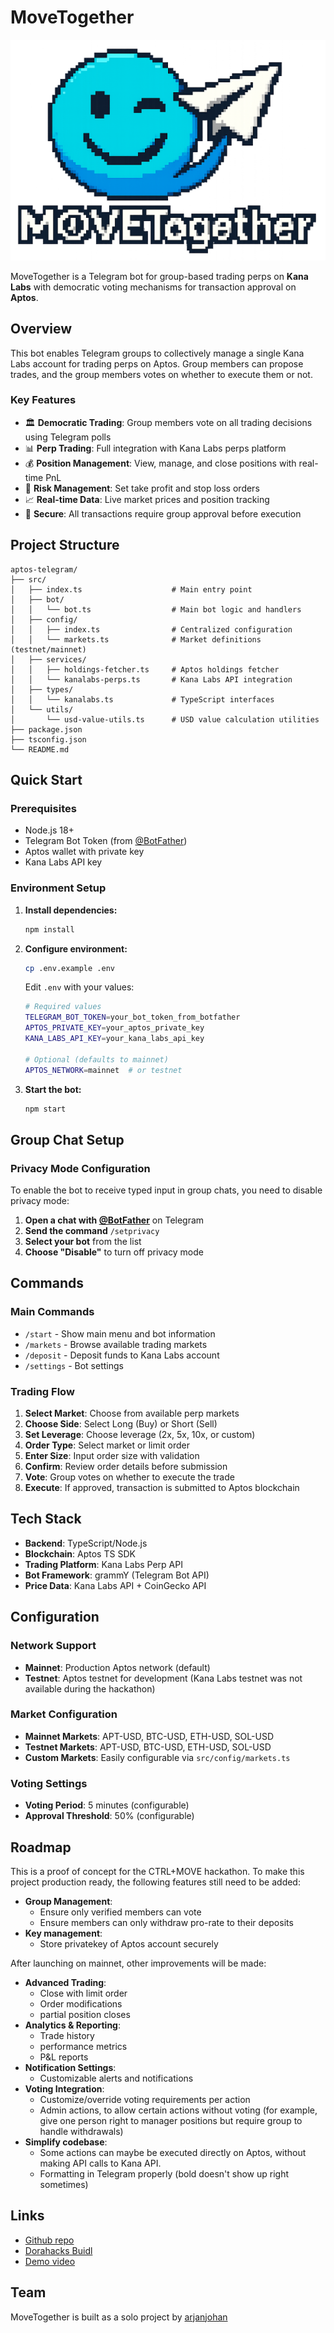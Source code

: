 # MoveTogether

![logo](public/logo_small.png)

MoveTogether is a Telegram bot for group-based trading perps on **Kana Labs** with democratic voting mechanisms for transaction approval on **Aptos**.

## Overview

This bot enables Telegram groups to collectively manage a single Kana Labs account for trading perps on Aptos. Group members can propose trades, and the group members votes on whether to execute them or not.

### Key Features

- 🏛️ **Democratic Trading**: Group members vote on all trading decisions using Telegram polls
- 📊 **Perp Trading**: Full integration with Kana Labs perps platform
- 💰 **Position Management**: View, manage, and close positions with real-time PnL
- 🎯 **Risk Management**: Set take profit and stop loss orders
- 📈 **Real-time Data**: Live market prices and position tracking
- 🔐 **Secure**: All transactions require group approval before execution

## Project Structure

```
aptos-telegram/
├── src/
│   ├── index.ts                    # Main entry point
│   ├── bot/
│   │   └── bot.ts                  # Main bot logic and handlers
│   ├── config/
│   │   ├── index.ts                # Centralized configuration
│   │   └── markets.ts              # Market definitions (testnet/mainnet)
│   ├── services/
│   │   ├── holdings-fetcher.ts     # Aptos holdings fetcher
│   │   └── kanalabs-perps.ts       # Kana Labs API integration
│   ├── types/
│   │   └── kanalabs.ts             # TypeScript interfaces
│   └── utils/
│       └── usd-value-utils.ts      # USD value calculation utilities
├── package.json
├── tsconfig.json
└── README.md
```

## Quick Start

### Prerequisites
- Node.js 18+
- Telegram Bot Token (from [@BotFather](https://t.me/botfather))
- Aptos wallet with private key
- Kana Labs API key

### Environment Setup

1. **Install dependencies:**
   ```bash
   npm install
   ```

2. **Configure environment:**
   ```bash
   cp .env.example .env
   ```

   Edit `.env` with your values:
   ```bash
   # Required values
   TELEGRAM_BOT_TOKEN=your_bot_token_from_botfather
   APTOS_PRIVATE_KEY=your_aptos_private_key
   KANA_LABS_API_KEY=your_kana_labs_api_key

   # Optional (defaults to mainnet)
   APTOS_NETWORK=mainnet  # or testnet
   ```

3. **Start the bot:**
   ```bash
   npm start
   ```

## Group Chat Setup

### **Privacy Mode Configuration**

To enable the bot to receive typed input in group chats, you need to disable privacy mode:

1. **Open a chat with [@BotFather](https://t.me/BotFather)** on Telegram
2. **Send the command** `/setprivacy`
3. **Select your bot** from the list
4. **Choose "Disable"** to turn off privacy mode

## Commands

### **Main Commands**
- `/start` - Show main menu and bot information
- `/markets` - Browse available trading markets
- `/deposit` - Deposit funds to Kana Labs account
- `/settings` - Bot settings

### **Trading Flow**
1. **Select Market**: Choose from available perp markets
2. **Choose Side**: Select Long (Buy) or Short (Sell)
3. **Set Leverage**: Choose leverage (2x, 5x, 10x, or custom)
4. **Order Type**: Select market or limit order
5. **Enter Size**: Input order size with validation
6. **Confirm**: Review order details before submission
7. **Vote**: Group votes on whether to execute the trade
8. **Execute**: If approved, transaction is submitted to Aptos blockchain

## Tech Stack

- **Backend**: TypeScript/Node.js
- **Blockchain**: Aptos TS SDK
- **Trading Platform**: Kana Labs Perp API
- **Bot Framework**: grammY (Telegram Bot API)
- **Price Data**: Kana Labs API + CoinGecko API

## Configuration

### **Network Support**
- **Mainnet**: Production Aptos network (default)
- **Testnet**: Aptos testnet for development (Kana Labs testnet was not available during the hackathon)

### **Market Configuration**
- **Mainnet Markets**: APT-USD, BTC-USD, ETH-USD, SOL-USD
- **Testnet Markets**: APT-USD, BTC-USD, ETH-USD, SOL-USD
- **Custom Markets**: Easily configurable via `src/config/markets.ts`

### **Voting Settings**
- **Voting Period**: 5 minutes (configurable)
- **Approval Threshold**: 50% (configurable)


## Roadmap

This is a proof of concept for the CTRL+MOVE hackathon. To make this project production ready, the following features still need to be added:

- **Group Management**:
  - Ensure only verified members can vote
  - Ensure members can only withdraw pro-rate to their deposits
- **Key management**:
  - Store privatekey of Aptos account securely

After launching on mainnet, other improvements will be made:

- **Advanced Trading**:
  - Close with limit order
  - Order modifications
  - partial position closes
- **Analytics & Reporting**:
  - Trade history
  - performance metrics
  - P&L reports
- **Notification Settings**:
  - Customizable alerts and notifications
- **Voting Integration**:
  - Customize/override voting requirements per action
  - Admin actions, to allow certain actions without voting (for example, give one person right to manager positions but require group to handle withdrawals)
- **Simplify codebase**:
  - Some actions can maybe be executed directly on Aptos, without making API calls to Kana API.
  - Formatting in Telegram properly (bold doesn't show up right sometimes)

## Links
- [Github repo](https://github.com/arjanjohan/aptos-telegram)
- [Dorahacks Buidl](https://dorahacks.io/buidl/32655)
- [Demo video](https://youtu.be/Ghx5H2Ukevg)

## Team
MoveTogether is built as a solo project by [arjanjohan](https://x.com/arjanjohan)